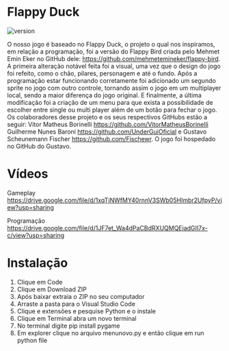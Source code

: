 # Flappy Duck

![version](https://img.shields.io/badge/version-1.0.0-blue)

O nosso jogo é baseado no Flappy Duck, o projeto o qual nos inspiramos, em relação a programação, foi a versão do Flappy Bird criada pelo Mehmet Emin Eker no GitHub dele: https://github.com/mehmetemineker/flappy-bird. A primeira alteração notável feita foi a visual, uma vez que o design do jogo foi refeito, como o chão, pilares, personagem e até o fundo. Após a programação estar funcionando corretamente foi adicionado um segundo sprite no jogo com outro controle, tornando assim o jogo em um multiplayer local, sendo a maior diferença do jogo original. E finalmente, a última modificação foi a criação de um menu para que exista a possibilidade de escolher entre single ou multi player além de um botão para fechar o jogo. Os colaboradores desse projeto e os seus respectivos GitHubs estão a seguir: Vitor Matheus Borinelli https://github.com/VitorMatheusBorinelli Guilherme Nunes Baroni https://github.com/UnderGuiOficial e Gustavo Scheunemann Fischer https://github.com/Fischewr. O jogo foi hospedado no GitHub do Gustavo.

# Vídeos

Gameplay
https://drive.google.com/file/d/1xqTjNWfMY40rnnV3SWb05HImbr2UfpyP/view?usp=sharing

Programação
https://drive.google.com/file/d/1JF7et_Wa4dPaCBdRXUQMQEjadGII7x-c/view?usp=sharing

# Instalação

1. Clique em Code
2. Clique em Download ZIP
3. Após baixar extraia o ZIP no seu computador
4. Arraste a pasta para o Visual Studio Code
5. Clique e extensões e pesquise Python e o instale
6. Clique em Terminal abra um novo terminal
7. No terminal digite pip install pygame
8. Em explorer clique no arquivo menunovo.py e então clique em run python file
